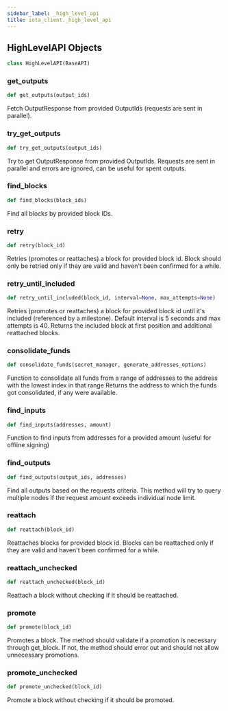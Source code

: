 ```yaml
---
sidebar_label: _high_level_api
title: iota_client._high_level_api
---
```


## HighLevelAPI Objects

```python
class HighLevelAPI(BaseAPI)
```

### get\_outputs

```python
def get_outputs(output_ids)
```

Fetch OutputResponse from provided OutputIds (requests are sent in parallel).

### try\_get\_outputs

```python
def try_get_outputs(output_ids)
```

Try to get OutputResponse from provided OutputIds.
Requests are sent in parallel and errors are ignored, can be useful for spent outputs.

### find\_blocks

```python
def find_blocks(block_ids)
```

Find all blocks by provided block IDs.

### retry

```python
def retry(block_id)
```

Retries (promotes or reattaches) a block for provided block id. Block should only be
retried only if they are valid and haven&#x27;t been confirmed for a while.

### retry\_until\_included

```python
def retry_until_included(block_id, interval=None, max_attempts=None)
```

Retries (promotes or reattaches) a block for provided block id until it&#x27;s included (referenced by a
milestone). Default interval is 5 seconds and max attempts is 40. Returns the included block at first
position and additional reattached blocks.

### consolidate\_funds

```python
def consolidate_funds(secret_manager, generate_addresses_options)
```

Function to consolidate all funds from a range of addresses to the address with the lowest index in that range
Returns the address to which the funds got consolidated, if any were available.

### find\_inputs

```python
def find_inputs(addresses, amount)
```

Function to find inputs from addresses for a provided amount (useful for offline signing)

### find\_outputs

```python
def find_outputs(output_ids, addresses)
```

Find all outputs based on the requests criteria. This method will try to query multiple nodes if
the request amount exceeds individual node limit.

### reattach

```python
def reattach(block_id)
```

Reattaches blocks for provided block id. Blocks can be reattached only if they are valid and haven&#x27;t been
confirmed for a while.

### reattach\_unchecked

```python
def reattach_unchecked(block_id)
```

Reattach a block without checking if it should be reattached.

### promote

```python
def promote(block_id)
```

Promotes a block. The method should validate if a promotion is necessary through get_block. If not, the
method should error out and should not allow unnecessary promotions.

### promote\_unchecked

```python
def promote_unchecked(block_id)
```

Promote a block without checking if it should be promoted.

